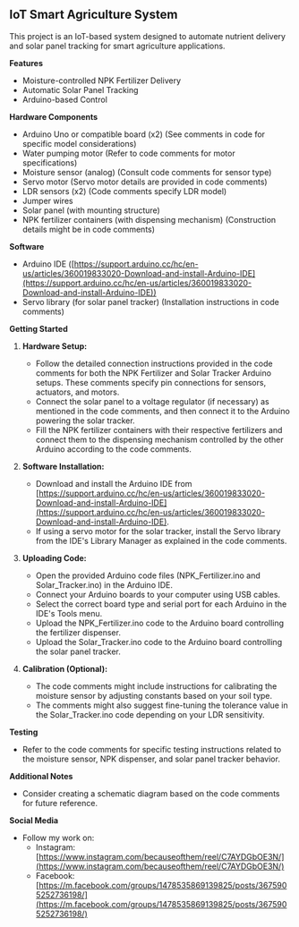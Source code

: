 ## IoT Smart Agriculture System

This project is an IoT-based system designed to automate nutrient delivery and solar panel tracking for smart agriculture applications.

**Features**

- Moisture-controlled NPK Fertilizer Delivery
- Automatic Solar Panel Tracking
- Arduino-based Control

**Hardware Components**

- Arduino Uno or compatible board (x2) (See comments in code for specific model considerations)
- Water pumping motor (Refer to code comments for motor specifications)
- Moisture sensor (analog) (Consult code comments for sensor type)
- Servo motor (Servo motor details are provided in code comments)
- LDR sensors (x2) (Code comments specify LDR model)
- Jumper wires
- Solar panel (with mounting structure)
- NPK fertilizer containers (with dispensing mechanism) (Construction details might be in code comments)

**Software**

- Arduino IDE ([https://support.arduino.cc/hc/en-us/articles/360019833020-Download-and-install-Arduino-IDE](https://support.arduino.cc/hc/en-us/articles/360019833020-Download-and-install-Arduino-IDE))
- Servo library (for solar panel tracker) (Installation instructions in code comments)

**Getting Started**

1. **Hardware Setup:**
   - Follow the detailed connection instructions provided in the code comments for both the NPK Fertilizer and Solar Tracker Arduino setups. These comments specify pin connections for sensors, actuators, and motors.
   - Connect the solar panel to a voltage regulator (if necessary) as mentioned in the code comments, and then connect it to the Arduino powering the solar tracker.
   - Fill the NPK fertilizer containers with their respective fertilizers and connect them to the dispensing mechanism controlled by the other Arduino according to the code comments.

2. **Software Installation:**
   - Download and install the Arduino IDE from [https://support.arduino.cc/hc/en-us/articles/360019833020-Download-and-install-Arduino-IDE](https://support.arduino.cc/hc/en-us/articles/360019833020-Download-and-install-Arduino-IDE).
   - If using a servo motor for the solar tracker, install the Servo library from the IDE's Library Manager as explained in the code comments.

3. **Uploading Code:**
   - Open the provided Arduino code files (NPK_Fertilizer.ino and Solar_Tracker.ino) in the Arduino IDE.
   - Connect your Arduino boards to your computer using USB cables.
   - Select the correct board type and serial port for each Arduino in the IDE's Tools menu.
   - Upload the NPK_Fertilizer.ino code to the Arduino board controlling the fertilizer dispenser.
   - Upload the Solar_Tracker.ino code to the Arduino board controlling the solar panel tracker.

4. **Calibration (Optional):**
   - The code comments might include instructions for calibrating the moisture sensor by adjusting constants based on your soil type.
   - The comments might also suggest fine-tuning the tolerance value in the Solar_Tracker.ino code depending on your LDR sensitivity.

**Testing**

- Refer to the code comments for specific testing instructions related to the moisture sensor, NPK dispenser, and solar panel tracker behavior.

**Additional Notes**

- Consider creating a schematic diagram based on the code comments for future reference.

**Social Media**

- Follow my work on:
    - Instagram: [https://www.instagram.com/becauseofthem/reel/C7AYDGbOE3N/](https://www.instagram.com/becauseofthem/reel/C7AYDGbOE3N/)
    - Facebook: [https://m.facebook.com/groups/1478535869139825/posts/3675905252736198/](https://m.facebook.com/groups/1478535869139825/posts/3675905252736198/)
